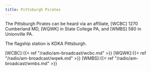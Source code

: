 ```yaml
---
title: Pittsburgh Pirates
---
```

The Pittsburgh Pirates can be heard via an affiliate,
[WCBC] 1270 Cumberland MD,
[WQWK] in State College PA,
and [WMBS] 580 in Unionville PA.

The flagship station is KDKA Pittsburgh.

[WCBC]:{{< ref "/radio/am-broadcast/wcbc.md" >}}
[WQWK]:{{< ref "/radio/am-broadcast/wqwk.md" >}}
[WMBS]:{{< ref "/radio/am-broadcast/wmbs.md" >}}
